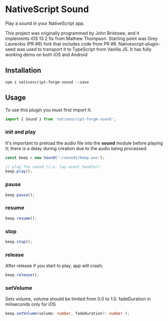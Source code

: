 # NativeScript Sound

Play a sound in your NativeScript app.

This project was originally programmed by John Bristowe, and it implements iOS 13.2 fix from Mathew Thompson. Starting point was Grey Laureckis (PR #9) fork that includes code from PR #8. Nativescript-plugin-seed was used to transport it to TypeScript from Vanilla JS. It has fully working demo on both iOS and Android

## Installation

```
npm i nativescript-forgm-sound --save
```

## Usage

To use this plugin you must first import it:

```ts
import { Sound } from 'nativescript-forgm-sound';
```

### init and play

It's important to preload the audio file into the **sound** module before playing it; there is a delay during creation due to the audio being processed:

```ts
const beep = new Sound('~/sounds/beep.wav');

// play the sound (i.e. tap event handler)
beep.play();
```

### pause

```ts
beep.pause();
```

### resume

```ts
beep.resume();
```

### stop

```ts
beep.stop();
```

### release

After release if you start to play, app will crash;

```ts
beep.release();
```

### setVolume

Sets volume, volume should be limited from 0.0 to 1.0.
fadeDuration in miliseconds only for iOS

```ts
beep.setVolume(volume: number, fadeDuration?: number );
```
